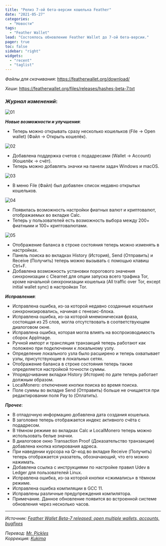 ```yaml
---
title: "Релиз 7-ой бета-версии кошелька Feather"
date: "2021-05-27"
categories:
  - "Новости"
tags:
  - "Feather Wallet"
lead: "Состоялось обновление Feather Wallet до 7-ой бета-версии."
pager: true
toc: false
sidebar: "right"
widgets:
  - "recent"
  - "taglist"
---
```


_Файлы для скачивания_: https://featherwallet.org/download/  

_Хеши_: https://featherwallet.org/files/releases/hashes-beta-7.txt  

### _Журнал изменений_:  

![01](/img/post/2021-05-27-feather-beta7-released-open-multiple/01.jpg)

_**Новые возможности и улучшения**_:
- Теперь можно открывать сразу несколько кошельков (File → Open wallet) (Файл → Открыть кошелёк).

![02](/img/post/2021-05-27-feather-beta7-released-open-multiple/02.jpg)

- Добавлена поддержка счетов с подадресами (Wallet → Account) (Кошелёк → счёт).
- Теперь можно добавлять значки на панели задач Windows и macOS.

![03](/img/post/2021-05-27-feather-beta7-released-open-multiple/03.jpg)

- В меню File (Файл) был добавлен список недавно открытых кошельков.

![04](/img/post/2021-05-27-feather-beta7-released-open-multiple/04.jpg)

- Появилась возможность настройки фиатных валют и криптовалют, отображаемых во вкладке Calc.
- Теперь у пользователей есть возможность выбора между 200+ фиатными и 100+ криптовалютами.

![05](/img/post/2021-05-27-feather-beta7-released-open-multiple/05.jpg)

- Отображение баланса в строке состояния теперь можно изменять в настройках.
- Панель поиска во вкладках History (История), Send (Отправить) и Receive (Получить) теперь можно вызывать с помощью клавиш Ctrl+F.
- Добавлена возможность установки порогового значения синхронизации с Clearnet для опции запуска всего трафика Tor, кроме начальной синхронизации кошелька (All traffic over Tor, except initial wallet sync) в настройках Tor.

_**Исправления**_:
- Исправлена ошибка, из-за которой недавно созданные кошельки синхронизировались, начиная с генезис-блока.
- Исправлена ошибка, из-за которой мнемоническая фраза, состоящая из 25 слов, могла отсутствовать в соответствующем диалоговом окне.
- Исправлена ошибка, которая могла влиять на воспроизводимость сборок AppImage.
- Ручной импорт и трансляция транзакций теперь работают как положено при подключении к локальному узлу.
- Определение локального узла было расширено и теперь охватывает узлы, присутствующие в локальных сетях.
- Отображение баланса в строке состояния теперь также определяется настройкой точности суммы.
- Упорядочивание вкладки History (История) по дате теперь работает должным образом.
- LocalMonero: отключение кнопки поиска во время поиска.
- Поле суммы во вкладке Send (Отправить) больше не очищается при редактировании поля Pay to (Оплатить).

_**Прочее**_:
- В отладочную информацию добавлена дата создания кошелька.
- В заголовке теперь отображается индекс активного счёта с подадресом.
- В тёмном режиме во вкладках Calc и LocalMonero теперь можно использовать белые значки.
- В диалоговое окно Transaction Proof (Доказательство транзакции) добавлена кнопка копирования адреса.
- При наведении курсора на Qr-код во вкладке Receive (Получить) теперь отображается указатель, обозначающий, что его можно нажимать.
- Добавлена ссылка с инструкциями по настройке правил Udev в Ledger для пользователей Linux.
- Исправлена ошибка, из-за которой кнопки «сжимались» в тёмном режиме.
- Исправлена ошибка компиляции в GCC 11.
- Исправлены различные предупреждения компилятора.
- Примечание. Данное обновление появится во встроенной системе обновления через несколько часов.

---

_Источник: [Feather Wallet Beta-7 released: open multiple wallets, accounts, bugfixes](https://www.reddit.com/r/Monero/comments/nmapig/feather_wallet_beta7_released_open_multiple/)_

_Перевод: [Mr. Pickles](https://t.me/v1docq47)_  
_Коррекция: [Kukima](https://t.me/Kukima)_
